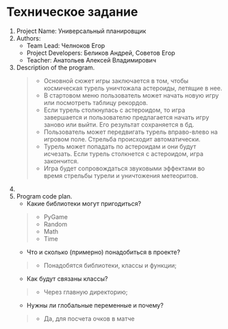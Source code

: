 # Техническое задание

1. Project Name: Универсальный планировщик
2. Authors:
    - Team Lead: Челноков Егор
    - Project Developers: Беликов Андрей, Советов Егор
    - Teacher: Анатольев Алексей Владимирович
3. Description of the program.
      >- Основной сюжет игры заключается в том, чтобы космическая турель уничтожала астероиды, летящие в нее.
      >- В стартовом меню пользователь может начать новую игру или посмотреть таблицу рекордов.
      >- Если турель столкнулась с астероидом, то игра завершается и пользователю предлагается начать игру заново или выйти.
         Его результат сохраняется в бд.
      >- Пользователь может передвигать турель вправо-влево на игровом поле. Стрельба происходит автоматически.
      >- Турель может попадать по астероидам и они будут исчезать. Если турель столкнется с астероидом, игра закончится.
      >- Игра будет сопровождаться звуковыми эффектами во время стрельбы турели и уничтожения метеоритов.
4. 
5. Program code plan.
      - Какие библиотеки могут пригодиться?
      >- PyGame
      >- Random
      >- Math
      >- Time
      - Что и сколько (примерно) понадобиться в проекте?
      >- Понадобятся библиотеки, классы и функции;
      - Как будут связаны классы?
      >- Через главную директорию;
      - Нужны ли глобальные переменные и почему?
      >- Да, для посчета очков в матче